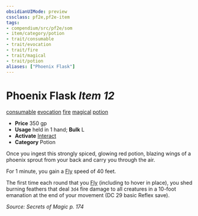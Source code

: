 ```yaml
---
obsidianUIMode: preview
cssclass: pf2e,pf2e-item
tags:
- compendium/src/pf2e/som
- item/category/potion
- trait/consumable
- trait/evocation
- trait/fire
- trait/magical
- trait/potion
aliases: ["Phoenix Flask"]
---
```

# Phoenix Flask *Item 12*  
[consumable](/rules/traits/consumable.md)  [evocation](/rules/traits/evocation.md)  [fire](/rules/traits/fire.md)  [magical](/rules/traits/magical.md)  [potion](/rules/traits/potion.md)  

- **Price** 350 gp
- **Usage** held in 1 hand; **Bulk** L
- **Activate** [Interact](/rules/actions/interact.md)
- **Category** Potion

Once you ingest this strongly spiced, glowing red potion, blazing wings of a phoenix sprout from your back and carry you through the air.

For 1 minute, you gain a [Fly](/rules/actions/fly.md) speed of 40 feet.

The first time each round that you [Fly](/rules/actions/fly.md) (including to hover in place), you shed burning feathers that deal `3d4` fire damage to all creatures in a 10-foot emanation at the end of your movement (DC 29 basic Reflex save).

*Source: Secrets of Magic p. 174*